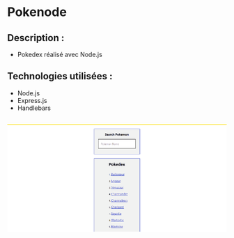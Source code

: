 # Pokenode

## Description :
* Pokedex réalisé avec Node.js

## Technologies utilisées :
* Node.js
* Express.js
* Handlebars

## 
![](https://github.com/julie-desvaux/PokeNode/blob/main/pokenode.gif)
